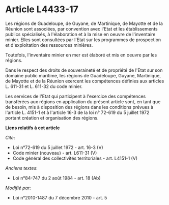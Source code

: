 # Article L4433-17

Les régions de Guadeloupe, de Guyane, de Martinique, de Mayotte et de la Réunion sont associées, par convention avec l'Etat
et les établissements publics spécialisés, à l'élaboration et à la mise en oeuvre de l'inventaire minier. Elles sont
consultées par l'Etat sur les programmes de prospection et d'exploitation des ressources minières. 

Toutefois, l'inventaire minier en mer est élaboré et mis en oeuvre par les régions. 

Dans le respect des droits de souveraineté et de propriété de l'Etat sur son domaine public maritime, les régions de
Guadeloupe, Guyane, Martinique, de Mayotte et de la Réunion exercent les compétences définies aux articles L. 611-31 et L.
611-32 du code minier. 

Les services de l'Etat qui participent à l'exercice des compétences transférées aux régions en application du présent article
sont, en tant que de besoin, mis à disposition des régions dans les conditions prévues à l'article L. 4151-1 et à l'article
16-3 de la loi n° 72-619 du 5 juillet 1972 portant création et organisation des régions.

**Liens relatifs à cet article**

_Cite_:

  - Loi n°72-619 du 5 juillet 1972 - art. 16-3 (V)
  - Code minier (nouveau) - art. L611-31 (V)
  - Code général des collectivités territoriales - art. L4151-1 (V)

_Anciens textes_:

  - Loi n°84-747 du 2 août 1984 - art. 18 (Ab)

_Modifié par_:

  - Loi n°2010-1487 du 7 décembre 2010 - art. 5
